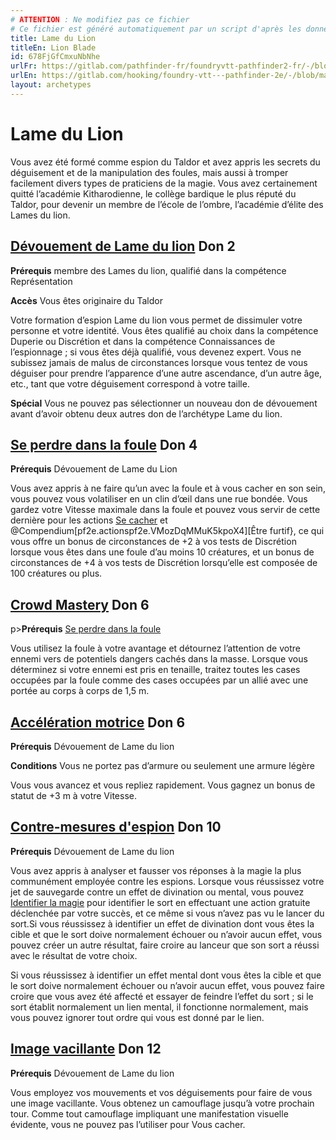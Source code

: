 ```yaml
---
# ATTENTION : Ne modifiez pas ce fichier
# Ce fichier est généré automatiquement par un script d'après les données du module Foundry VTT officiel et de sa traduction
title: Lame du Lion
titleEn: Lion Blade
id: 678FjGfCmxuNbNhe
urlFr: https://gitlab.com/pathfinder-fr/foundryvtt-pathfinder2-fr/-/blob/master/data/archetypes/678FjGfCmxuNbNhe.htm
urlEn: https://gitlab.com/hooking/foundry-vtt---pathfinder-2e/-/blob/master/packs/data/archetypes.db/lion-blade.json
layout: archetypes
---
```

# Lame du Lion

Vous avez été formé comme espion du Taldor et avez appris les secrets du déguisement et de la manipulation des foules, mais aussi à tromper facilement divers types de praticiens de la magie. Vous avez certainement quitté l’académie Kitharodienne, le collège bardique le plus réputé du Taldor, pour devenir un membre de l’école de l’ombre, l’académie d’élite des Lames du lion.

## [Dévouement de Lame du lion](../dons/dévouement-de-lame-du-lion.md) Don 2

**Prérequis**  membre des Lames du lion, qualifié dans la compétence Représentation

**Accès** Vous êtes originaire du Taldor

Votre formation d’espion Lame du lion vous permet de dissimuler votre
personne et votre identité. Vous êtes qualifié au choix dans la compétence Duperie ou Discrétion et dans la compétence Connaissances de l’espionnage ; si vous êtes déjà qualifié, vous devenez expert. Vous ne subissez jamais de malus de circonstances lorsque vous tentez de vous déguiser pour prendre l’apparence d’une autre ascendance, d’un autre âge, etc., tant que votre déguisement correspond à votre taille.

**Spécial** Vous ne pouvez pas sélectionner un nouveau don de dévouement avant d’avoir obtenu deux autres don de l’archétype Lame du lion.

## [Se perdre dans la foule](../dons/se-perdre-dans-la-foule.md) Don 4

**Prérequis** Dévouement de Lame du Lion  

Vous avez appris à ne faire qu’un avec la foule et à vous cacher en son sein, vous pouvez vous volatiliser en un clin d’œil dans une rue bondée. Vous gardez votre Vitesse maximale dans la foule et pouvez vous servir de cette dernière pour les actions [Se cacher](../actions/se-cacher.md) et @Compendium[pf2e.actionspf2e.VMozDqMMuK5kpoX4][Être furtif}, ce qui vous offre un bonus de circonstances de +2 à vos tests de Discrétion lorsque vous êtes dans une foule d’au moins 10 créatures, et un bonus de circonstances de +4 à vos tests de Discrétion lorsqu’elle est composée de 100 créatures ou plus.

## [Crowd Mastery](../dons/maître-des-foules.md) Don 6

p>**Prérequis** [Se perdre dans la foule](../dons/se-perdre-dans-la-foule.md)

Vous utilisez la foule à votre avantage et détournez l’attention de votre ennemi vers de potentiels dangers cachés dans la masse. Lorsque vous déterminez si votre ennemi est pris en tenaille, traitez toutes les cases occupées par la foule comme des cases occupées par un allié avec une portée au corps à corps de 1,5 m.

## [Accélération motrice](../dons/accélération-motrice.md) Don 6

**Prérequis** Dévouement de Lame du lion

**Conditions**  Vous ne portez pas d’armure ou seulement une armure légère

Vous vous avancez et vous repliez rapidement. Vous gagnez un bonus de statut de +3 m à votre Vitesse.

## [Contre-mesures d'espion](../dons/contre-mesures-d-espion.md) Don 10

<span>**Prérequis** Dévouement de Lame du lion  

Vous avez appris à analyser et fausser vos réponses à la magie la plus communément employée contre les espions. Lorsque vous réussissez votre jet de sauvegarde contre un effet de divination ou mental, vous pouvez [Identifier la magie](../actions/identifier-la-magie.md) pour identifier le sort en effectuant une action gratuite déclenchée par votre succès, et ce même si vous n’avez pas vu le lancer du sort.Si vous réussissez à identifier un effet de divination dont vous êtes la cible et que le sort doive normalement échouer ou n’avoir aucun effet, vous pouvez créer un autre résultat, faire croire au lanceur que son sort a réussi avec le résultat de votre choix.

Si vous réussissez à identifier un effet mental dont vous êtes la cible et que le sort doive normalement échouer ou n’avoir aucun effet, vous pouvez faire croire que vous avez été affecté et essayer de feindre l’effet du sort ; si le sort établit normalement un lien mental, il fonctionne normalement, mais vous pouvez ignorer tout ordre qui vous est donné par le lien.

## [Image vacillante](../dons/image-vacillante.md) Don 12

**Prérequis** Dévouement de Lame du lion

Vous employez vos mouvements et vos déguisements pour faire de vous une image vacillante. Vous obtenez un camouflage jusqu’à votre prochain tour. Comme tout camouflage impliquant une manifestation visuelle évidente, vous ne pouvez pas l’utiliser pour Vous cacher.
